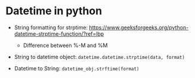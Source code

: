 # Datetime in python

* String formatting for strptime: https://www.geeksforgeeks.org/python-datetime-strptime-function/?ref=lbp

    * Difference between %-M and %M

* String to datetime object: `datetime.datetime.strptime(data, format)`

* Datetime to String: `datetime_obj.strftime(format)`